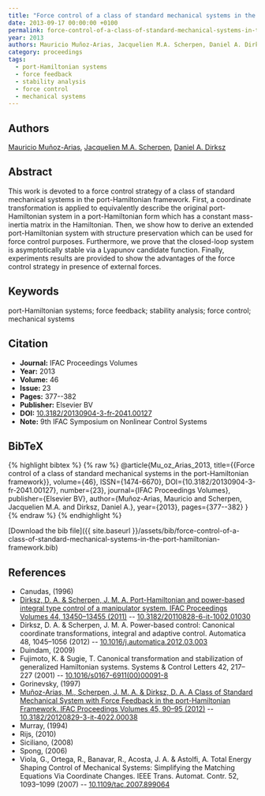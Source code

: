 ```yaml
---
title: "Force control of a class of standard mechanical systems in the port-Hamiltonian framework"
date: 2013-09-17 00:00:00 +0100
permalink: force-control-of-a-class-of-standard-mechanical-systems-in-the-port-hamiltonian-framework
year: 2013
authors: Mauricio Muñoz-Arias, Jacquelien M.A. Scherpen, Daniel A. Dirksz
category: proceedings
tags:
  - port-Hamiltonian systems
  - force feedback
  - stability analysis
  - force control
  - mechanical systems
---
```

 
## Authors
[Mauricio Muñoz-Arias](authors/mauricio-munoz-arias), [Jacquelien M.A. Scherpen](authors/jacquelien-m-a-scherpen), [Daniel A. Dirksz](authors/daniel-a-dirksz)
 
## Abstract
This work is devoted to a force control strategy of a class of standard mechanical systems in the port-Hamiltonian framework. First, a coordinate transformation is applied to equivalently describe the original port-Hamiltonian system in a port-Hamiltonian form which has a constant mass-inertia matrix in the Hamiltonian. Then, we show how to derive an extended port-Hamiltonian system with structure preservation which can be used for force control purposes. Furthermore, we prove that the closed-loop system is asymptotically stable via a Lyapunov candidate function. Finally, experiments results are provided to show the advantages of the force control strategy in presence of external forces.
 
## Keywords
port-Hamiltonian systems; force feedback; stability analysis; force control; mechanical systems
 
## Citation
- **Journal:** IFAC Proceedings Volumes
- **Year:** 2013
- **Volume:** 46
- **Issue:** 23
- **Pages:** 377--382
- **Publisher:** Elsevier BV
- **DOI:** [10.3182/20130904-3-fr-2041.00127](https://doi.org/10.3182/20130904-3-fr-2041.00127)
- **Note:** 9th IFAC Symposium on Nonlinear Control Systems
 
## BibTeX
{% highlight bibtex %}
{% raw %}
@article{Mu_oz_Arias_2013,
  title={{Force control of a class of standard mechanical systems in the port-Hamiltonian framework}},
  volume={46},
  ISSN={1474-6670},
  DOI={10.3182/20130904-3-fr-2041.00127},
  number={23},
  journal={IFAC Proceedings Volumes},
  publisher={Elsevier BV},
  author={Muñoz-Arias, Mauricio and Scherpen, Jacquelien M.A. and Dirksz, Daniel A.},
  year={2013},
  pages={377--382}
}
{% endraw %}
{% endhighlight %}
 
[Download the bib file]({{ site.baseurl }}/assets/bib/force-control-of-a-class-of-standard-mechanical-systems-in-the-port-hamiltonian-framework.bib)
 
## References
- Canudas, (1996)
- [Dirksz, D. A. & Scherpen, J. M. A. Port-Hamiltonian and power-based integral type control of a manipulator system. IFAC Proceedings Volumes 44, 13450–13455 (2011)](port-hamiltonian-and-power-based-integral-type-control-of-a-manipulator-system) -- [10.3182/20110828-6-it-1002.01030](https://doi.org/10.3182/20110828-6-it-1002.01030)
- Dirksz, D. A. & Scherpen, J. M. A. Power-based control: Canonical coordinate transformations, integral and adaptive control. Automatica 48, 1045–1056 (2012) -- [10.1016/j.automatica.2012.03.003](https://doi.org/10.1016/j.automatica.2012.03.003)
- Duindam, (2009)
- Fujimoto, K. & Sugie, T. Canonical transformation and stabilization of generalized Hamiltonian systems. Systems &amp; Control Letters 42, 217–227 (2001) -- [10.1016/s0167-6911(00)00091-8](https://doi.org/10.1016/s0167-6911(00)00091-8)
- Gorinevsky, (1997)
- [Muñoz-Arias, M., Scherpen, J. M. A. & Dirksz, D. A. A Class of Standard Mechanical System with Force Feedback in the port-Hamiltonian Framework. IFAC Proceedings Volumes 45, 90–95 (2012)](a-class-of-standard-mechanical-system-with-force-feedback-in-the-port-hamiltonian-framework) -- [10.3182/20120829-3-it-4022.00038](https://doi.org/10.3182/20120829-3-it-4022.00038)
- Murray, (1994)
- Rijs, (2010)
- Siciliano, (2008)
- Spong, (2006)
- Viola, G., Ortega, R., Banavar, R., Acosta, J. A. & Astolfi, A. Total Energy Shaping Control of Mechanical Systems: Simplifying the Matching Equations Via Coordinate Changes. IEEE Trans. Automat. Contr. 52, 1093–1099 (2007) -- [10.1109/tac.2007.899064](https://doi.org/10.1109/tac.2007.899064)

